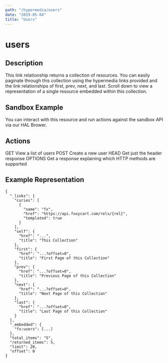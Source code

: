 ```yaml
---
path: "/hypermedia/users"
date: "2019-05-04"
title: "Users"
---
```


# users

## Description

This link relationship returns a collection of resources. You can easily paginate through this collection using the hypermedia links provided and the link relationships of first, prev, next, and last. Scroll down to view a representation of a single resource embedded within this collection.

## Sandbox Example

You can interact with this resource and run actions against the sandbox API via our HAL Brower.

## Actions

GET
View a list of users
POST
Create a new user
HEAD
Get just the header response
OPTIONS
Get a response explaining which HTTP methods are supported

## Example Representation

```
{
  "_links": {
    "curies": [
      {
        "name": "fx",
        "href": "https://api.foxycart.com/rels/{rel}",
        "templated": true
      }
    ],
    "self": {
      "href": "...",
      "title": "This Collection"
    },
    "first": {
      "href": "...?offset=0",
      "title": "First Page of this Collection"
    },
    "prev": {
      "href": "...?offset=0",
      "title": "Previous Page of this Collection"
    },
    "next": {
      "href": "...?offset=0",
      "title": "Next Page of this Collection"
    },
    "last": {
      "href": "...?offset=0",
      "title": "Last Page of this Collection"
    }
  },
  "_embedded": {
    "fx:users": [...]
  },
  "total_items": "5",
  "returned_items": 5,
  "limit": 20,
  "offset": 0
}
```
